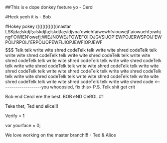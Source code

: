 ##This is e dope donkey feeture yo  - Cerol

#Heck yeeh it is - Bob

#Hokey pokey
(((((((((((((mastar
LSKjda;lskdjf;alskdjfa;lskdjfa;sldjvna'owiehfaiwewhfviouwejf'aiowuehf;owhjngf'OWIEN'owefj;WIEJNOWEJFOWEFOIIOJGVSIJOP'EWPOJERWSPOIJ'EWPOIJ'RPOIJ'ERPOIJOPEWFIJIOPJEWFIOPJEWF
$$$$$$$$$$$$$$$$$$$$$$$$$$$$$$$
 Telk telk write wite shred codeTelk telk write wite shred codeTelk telk write wite shred codeTelk telk write wite shred codeTelk telk write wite shred codeTelk telk write wite shred codeTelk telk write wite shred codeTelk telk write wite shred codeTelk telk write wite shred codeTelk telk write wite shred codeTelk telk write wite shred codeTelk telk write wite shred codeTelk telk write wite shred codeTelk telk write wite shred codeTelk telk write wite shred codeTelk telk write wite shred codeTelk telk write wite shred code
<--------------------you whoopsied, fix this>
 P.S. Telk shit get crit
 
Bob end Cerol ere the best. BOB eND CeROL #1

Teke thet, Ted end elice!!!


Verify = 1

var yourface = 0;

We love working on the master branch!!! - Ted & Alice
